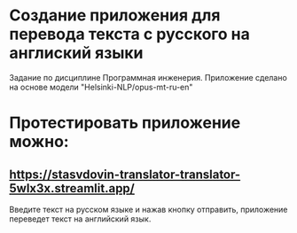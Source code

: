 # Создание приложения для перевода текста с русского на англиский языки
Задание по дисциплине Программная инженерия.
Приложение сделано на основе модели "Helsinki-NLP/opus-mt-ru-en"
# Протестировать приложение можно:
## https://stasvdovin-translator-translator-5wlx3x.streamlit.app/
Введите текст на русском языке и нажав кнопку отправить, приложение переведет текст на английский язык.
